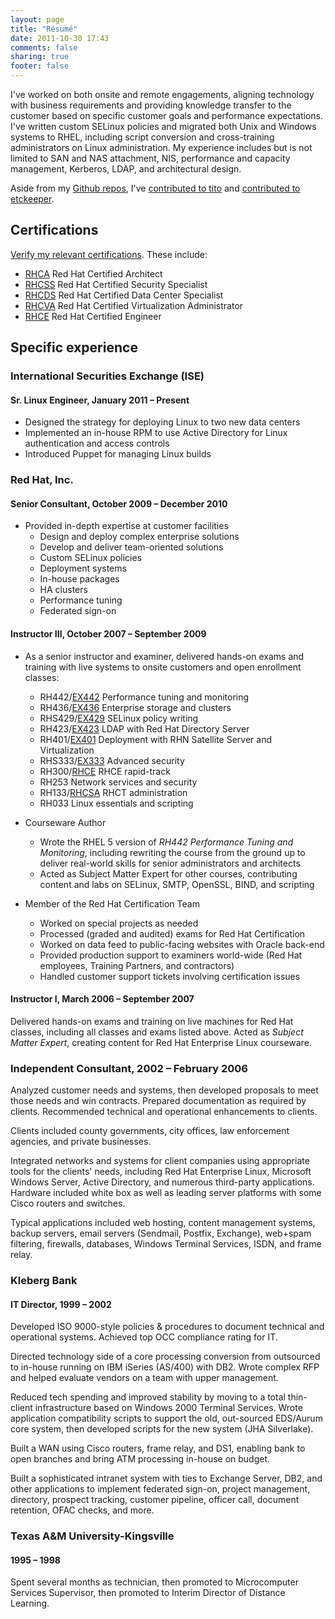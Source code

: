 ```yaml
---
layout: page
title: "Résumé"
date: 2011-10-30 17:43
comments: false
sharing: true
footer: false
---
```

I've worked on both onsite and remote engagements, aligning technology with
business requirements and providing knowledge transfer to the
customer based on specific customer goals and performance
expectations. I've written custom SELinux policies and
migrated both Unix and Windows systems to RHEL, including
script conversion and cross-training administrators on Linux
administration. My experience includes but is not limited to SAN
and NAS attachment, NIS, performance and capacity management,
Kerberos, LDAP, and architectural design.

Aside from my [Github repos](https://github.com/jumanjiman),
I've [contributed to tito](https://github.com/dgoodwin/tito/commits/master?author=jumanjiman) and
[contributed to etckeeper](http://git.kitenet.net/?p=etckeeper.git&a=search&h=HEAD&st=commit&s=jumanjiman).

## Certifications ##

[Verify my relevant certifications](https://www.redhat.com/wapps/training/certification/verify.html?certNumber=100-000-504&isSearch=False&verify=Verify). These include:

* [RHCA](http://www.redhat.com/certification/rhca)  Red Hat Certified Architect
* [RHCSS](http://www.redhat.com/certification/rhcss) Red Hat Certified Security Specialist
* [RHCDS](http://www.redhat.com/certification/rhcds) Red Hat Certified Data Center Specialist
* [RHCVA](http://www.redhat.com/certification/rhcva) Red Hat Certified Virtualization Administrator
* [RHCE](https://www.redhat.com/certification/rhce/objectives)  Red Hat Certified Engineer

## Specific experience ##

### International Securities Exchange (ISE) ###

#### Sr. Linux Engineer, January 2011 – Present ####

* Designed the strategy for deploying Linux to two new data centers
* Implemented an in-house RPM to use Active Directory
  for Linux authentication and access controls
* Introduced Puppet for managing Linux builds

### Red Hat, Inc. ###

#### Senior Consultant, October 2009 – December 2010  ####

* Provided in-depth expertise at customer facilities
  - Design and deploy complex enterprise solutions
  - Develop and deliver team-oriented solutions
  - Custom SELinux policies
  - Deployment systems
  - In-house packages
  - HA clusters
  - Performance tuning
  - Federated sign-on


#### Instructor III, October 2007 – September 2009 ####

* As a senior instructor and examiner, delivered hands-on exams
  and training with live systems to onsite customers and open
  enrollment classes:
  - RH442/[EX442](https://www.redhat.com/certification/ex442/prep_guide) Performance tuning and monitoring
  - RH436/[EX436](https://www.redhat.com/certification/ex436/prep_guide) Enterprise storage and clusters
  - RHS429/[EX429](https://www.redhat.com/courses/ex429_red_hat_enterprise_selinux_policy_administration_expertise_exam) SELinux policy writing
  - RH423/[EX423](https://www.redhat.com/certification/ex423/prep_guide) LDAP with Red Hat Directory Server
  - RH401/[EX401](https://www.redhat.com/certification/ex401/prep_guide) Deployment with RHN Satellite Server and Virtualization
  - RHS333/[EX333](https://www.redhat.com/certification/ex333/prep_guide) Advanced security
  - RH300/[RHCE](https://www.redhat.com/certification/rhce/objectives) RHCE rapid-track
  - RH253 Network services and security
  - RH133/[RHCSA](https://www.redhat.com/certification/rhcsa/objectives) RHCT administration
  - RH033 Linux essentials and scripting

* Courseware Author
  - Wrote the RHEL 5 version of _RH442 Performance Tuning and Monitoring_,
    including rewriting the course from the ground up to deliver
    real-world skills for senior administrators and architects
  - Acted as Subject Matter Expert for other courses, contributing
    content and labs on SELinux, SMTP, OpenSSL, BIND, and scripting

* Member of the Red Hat Certification Team
  - Worked on special projects as needed
  - Processed (graded and audited) exams for Red Hat Certification
  - Worked on data feed to public-facing websites with Oracle back-end
  - Provided production support to examiners world-wide
    (Red Hat employees, Training Partners, and contractors)
  - Handled customer support tickets involving certification issues

#### Instructor I, March 2006 – September 2007 ####

Delivered hands-on exams and training on live machines for
Red Hat classes, including all classes and exams listed above.
Acted as _Subject Matter Expert_, creating content for
Red Hat Enterprise Linux courseware.

### Independent Consultant, 2002 – February 2006 ###

Analyzed customer needs and systems, then developed proposals
to meet those needs and win contracts.
Prepared documentation as required by clients.
Recommended technical and operational enhancements to clients.

Clients included county governments, city offices, law
enforcement agencies, and private businesses.

Integrated networks and systems for client companies using
appropriate tools for the clients' needs, including Red Hat
Enterprise Linux, Microsoft Windows Server, Active Directory,
and numerous third-party applications. Hardware included white
box as well as leading server platforms with some Cisco routers
and switches.

Typical applications included web hosting, content management
systems, backup servers, email servers (Sendmail, Postfix,
Exchange), web+spam filtering, firewalls, databases,
Windows Terminal Services, ISDN, and frame relay.

### Kleberg Bank ###

#### IT Director, 1999 – 2002 ####

Developed ISO 9000-style policies & procedures to document
technical and operational systems.
Achieved top OCC compliance rating for IT.

Directed technology side of a core processing conversion from
outsourced to in-house running on IBM iSeries (AS/400) with
DB2. Wrote complex RFP and helped evaluate vendors on a team
with upper management.

Reduced tech spending and improved stability by moving to a
total thin-client infrastructure based on Windows 2000 Terminal
Services. Wrote application compatibility scripts to support
the old, out-sourced EDS/Aurum core system, then developed
scripts for the new system (JHA Silverlake).

Built a WAN using Cisco routers, frame relay, and DS1, enabling
bank to open branches and bring ATM processing in-house on
budget.

Built a sophisticated intranet system with ties to Exchange
Server, DB2, and other applications to implement federated
sign-on, project management, directory, prospect tracking, customer
pipeline, officer call, document retention, OFAC checks,
and more.

### Texas A&M University-Kingsville ###

#### 1995 – 1998 ####

Spent several months as technician, then promoted to
Microcomputer Services Supervisor, then promoted to Interim
Director of Distance Learning.
